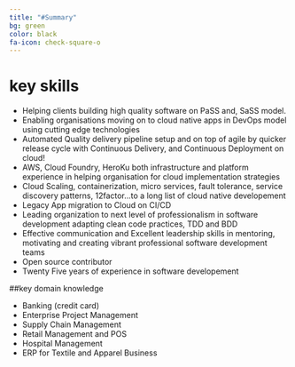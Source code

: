 ```yaml
---
title: "#Summary"
bg: green
color: black
fa-icon: check-square-o
---
```


# key skills


- Helping clients building high quality software on PaSS and, SaSS model.
- Enabling organisations moving on to cloud native apps in DevOps model using cutting edge technologies
- Automated Quality delivery pipeline setup and on top of agile by quicker release cycle with Continuous Delivery, and Continuous Deployment on cloud!
- AWS, Cloud Foundry, HeroKu both infrastructure and platform experience in helping organisation for cloud implementation strategies
- Cloud Scaling, containerization, micro services, fault tolerance, service discovery patterns, 12factor...to a long list of cloud native developement
- Legacy App migration to Cloud on CI/CD
- Leading organization to next level of professionalism in software development adapting clean code practices, TDD and BDD
- Effective communication and Excellent leadership skills in mentoring, motivating and creating vibrant professional software development teams
- Open source contributor
- Twenty Five years of experience in software developement

##key domain knowledge

- Banking (credit card)
- Enterprise Project Management
- Supply Chain Management
- Retail Management and POS
- Hospital Management
- ERP for Textile and Apparel Business


